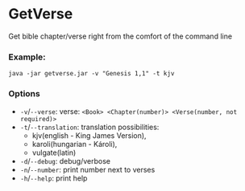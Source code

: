 # GetVerse

Get bible chapter/verse right from the comfort of the command line

### Example:
```
java -jar getverse.jar -v "Genesis 1,1" -t kjv
```
### Options
 - ```-v```/```--verse```: verse: ```<Book> <Chapter(number)> <Verse(number, not required)>```
 - ```-t```/```--translation```: translation possibilities: 
   - kjv(english - King James Version), 
   - karoli(hungarian - Károli), 
   - vulgate(latin)
 - ```-d```/```--debug```: debug/verbose
 - ```-n```/```--number```: print number next to verses
 - ```-h```/```--help```: print help